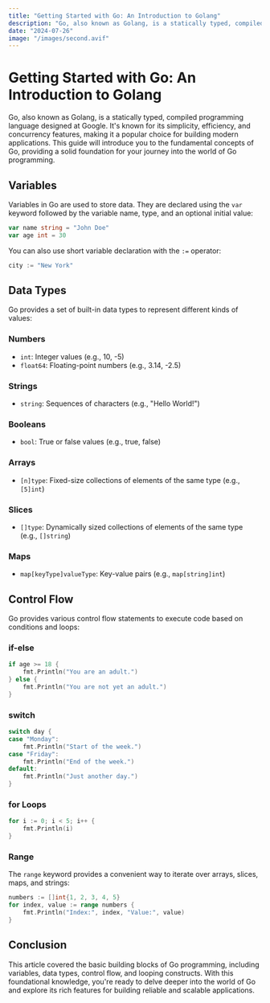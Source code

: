 ```yaml
---
title: "Getting Started with Go: An Introduction to Golang"
description: "Go, also known as Golang, is a statically typed, compiled programming language designed at Google. It's known for its simplicity, efficiency, and concurrency features, making it a popular choice for building modern applications."
date: "2024-07-26"
image: "/images/second.avif"
---
```


# Getting Started with Go: An Introduction to Golang

Go, also known as Golang, is a statically typed, compiled programming language designed at Google. It's known for its simplicity, efficiency, and concurrency features, making it a popular choice for building modern applications. This guide will introduce you to the fundamental concepts of Go, providing a solid foundation for your journey into the world of Go programming.

## Variables

Variables in Go are used to store data. They are declared using the `var` keyword followed by the variable name, type, and an optional initial value:

```go
var name string = "John Doe"
var age int = 30
```

You can also use short variable declaration with the `:=` operator:

```go
city := "New York"
```

## Data Types

Go provides a set of built-in data types to represent different kinds of values:

### Numbers

- `int`: Integer values (e.g., 10, -5)
- `float64`: Floating-point numbers (e.g., 3.14, -2.5)

### Strings

- `string`: Sequences of characters (e.g., "Hello World!")

### Booleans

- `bool`: True or false values (e.g., true, false)

### Arrays

- `[n]type`: Fixed-size collections of elements of the same type (e.g., `[5]int`)

### Slices

- `[]type`: Dynamically sized collections of elements of the same type (e.g., `[]string`)

### Maps

- `map[keyType]valueType`: Key-value pairs (e.g., `map[string]int`)

## Control Flow

Go provides various control flow statements to execute code based on conditions and loops:

### if-else

```go
if age >= 18 {
    fmt.Println("You are an adult.")
} else {
    fmt.Println("You are not yet an adult.")
}
```

### switch

```go
switch day {
case "Monday":
    fmt.Println("Start of the week.")
case "Friday":
    fmt.Println("End of the week.")
default:
    fmt.Println("Just another day.")
}
```

### for Loops

```go
for i := 0; i < 5; i++ {
    fmt.Println(i)
}
```

### Range

The `range` keyword provides a convenient way to iterate over arrays, slices, maps, and strings:

```go
numbers := []int{1, 2, 3, 4, 5}
for index, value := range numbers {
    fmt.Println("Index:", index, "Value:", value)
}
```

## Conclusion

This article covered the basic building blocks of Go programming, including variables, data types, control flow, and looping constructs. With this foundational knowledge, you're ready to delve deeper into the world of Go and explore its rich features for building reliable and scalable applications.
